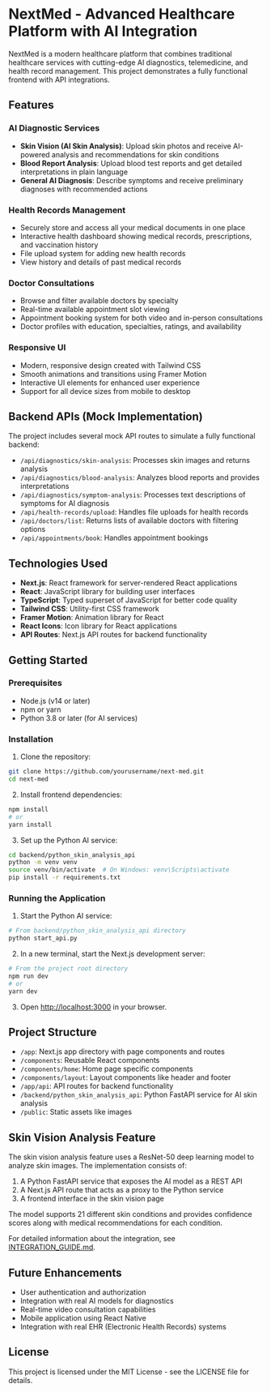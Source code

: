 # NextMed - Advanced Healthcare Platform with AI Integration

NextMed is a modern healthcare platform that combines traditional healthcare services with cutting-edge AI diagnostics, telemedicine, and health record management. This project demonstrates a fully functional frontend with API integrations.

## Features

### AI Diagnostic Services
- **Skin Vision (AI Skin Analysis)**: Upload skin photos and receive AI-powered analysis and recommendations for skin conditions
- **Blood Report Analysis**: Upload blood test reports and get detailed interpretations in plain language
- **General AI Diagnosis**: Describe symptoms and receive preliminary diagnoses with recommended actions

### Health Records Management
- Securely store and access all your medical documents in one place
- Interactive health dashboard showing medical records, prescriptions, and vaccination history
- File upload system for adding new health records
- View history and details of past medical records

### Doctor Consultations
- Browse and filter available doctors by specialty
- Real-time available appointment slot viewing
- Appointment booking system for both video and in-person consultations
- Doctor profiles with education, specialties, ratings, and availability

### Responsive UI
- Modern, responsive design created with Tailwind CSS
- Smooth animations and transitions using Framer Motion
- Interactive UI elements for enhanced user experience
- Support for all device sizes from mobile to desktop

## Backend APIs (Mock Implementation)

The project includes several mock API routes to simulate a fully functional backend:

- `/api/diagnostics/skin-analysis`: Processes skin images and returns analysis
- `/api/diagnostics/blood-analysis`: Analyzes blood reports and provides interpretations
- `/api/diagnostics/symptom-analysis`: Processes text descriptions of symptoms for AI diagnosis
- `/api/health-records/upload`: Handles file uploads for health records
- `/api/doctors/list`: Returns lists of available doctors with filtering options
- `/api/appointments/book`: Handles appointment bookings

## Technologies Used

- **Next.js**: React framework for server-rendered React applications
- **React**: JavaScript library for building user interfaces
- **TypeScript**: Typed superset of JavaScript for better code quality
- **Tailwind CSS**: Utility-first CSS framework
- **Framer Motion**: Animation library for React
- **React Icons**: Icon library for React applications
- **API Routes**: Next.js API routes for backend functionality

## Getting Started

### Prerequisites

- Node.js (v14 or later)
- npm or yarn
- Python 3.8 or later (for AI services)

### Installation

1. Clone the repository:
```bash
git clone https://github.com/yourusername/next-med.git
cd next-med
```

2. Install frontend dependencies:
```bash
npm install
# or
yarn install
```

3. Set up the Python AI service:
```bash
cd backend/python_skin_analysis_api
python -m venv venv
source venv/bin/activate  # On Windows: venv\Scripts\activate
pip install -r requirements.txt
```

### Running the Application

1. Start the Python AI service:
```bash
# From backend/python_skin_analysis_api directory
python start_api.py
```

2. In a new terminal, start the Next.js development server:
```bash
# From the project root directory
npm run dev
# or
yarn dev
```

3. Open [http://localhost:3000](http://localhost:3000) in your browser.

## Project Structure

- `/app`: Next.js app directory with page components and routes
- `/components`: Reusable React components
- `/components/home`: Home page specific components
- `/components/layout`: Layout components like header and footer
- `/app/api`: API routes for backend functionality
- `/backend/python_skin_analysis_api`: Python FastAPI service for AI skin analysis
- `/public`: Static assets like images

## Skin Vision Analysis Feature

The skin vision analysis feature uses a ResNet-50 deep learning model to analyze skin images. The implementation consists of:

1. A Python FastAPI service that exposes the AI model as a REST API
2. A Next.js API route that acts as a proxy to the Python service
3. A frontend interface in the skin vision page

The model supports 21 different skin conditions and provides confidence scores along with medical recommendations for each condition.

For detailed information about the integration, see [INTEGRATION_GUIDE.md](INTEGRATION_GUIDE.md).

## Future Enhancements

- User authentication and authorization
- Integration with real AI models for diagnostics
- Real-time video consultation capabilities
- Mobile application using React Native
- Integration with real EHR (Electronic Health Records) systems

## License

This project is licensed under the MIT License - see the LICENSE file for details.